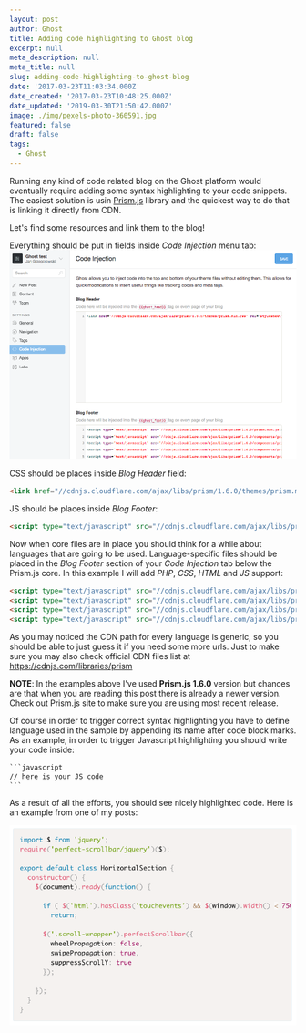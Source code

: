 ```yaml
---
layout: post
author: Ghost
title: Adding code highlighting to Ghost blog
excerpt: null
meta_description: null
meta_title: null
slug: adding-code-highlighting-to-ghost-blog
date: '2017-03-23T11:03:34.000Z'
date_created: '2017-03-23T10:48:25.000Z'
date_updated: '2019-03-30T21:50:42.000Z'
image: ./img/pexels-photo-360591.jpg
featured: false
draft: false
tags:
  - Ghost
---
```

Running any kind of code related blog on the Ghost platform would eventually require adding some syntax highlighting to your code snippets. The easiest solution is usin [Prism.js](http://prismjs.com/) library and the quickest way to do that is linking it directly from CDN.

Let's find some resources and link them to the blog!

Everything should be put in fields inside *Code Injection* menu tab:
![Ghost code highlighting with Prismjs from CDN](./img/ghost-prism-code-highlighting.png)

CSS should be places inside *Blog Header* field:
```html
<link href="//cdnjs.cloudflare.com/ajax/libs/prism/1.6.0/themes/prism.min.css" rel="stylesheet" />
```

JS should be places inside *Blog Footer*:
```html
<script type="text/javascript" src="//cdnjs.cloudflare.com/ajax/libs/prism/1.6.0/prism.min.js"></script>
```

Now when core files are in place you should think for a while about languages that are going to be used. Language-specific files should be placed in the *Blog Footer* section of your *Code Injection* tab below the Prism.js core.
In this example I will add *PHP*, *CSS*, *HTML* and *JS* support:
```html
<script type="text/javascript" src="//cdnjs.cloudflare.com/ajax/libs/prism/1.6.0/components/prism-php.min.js"></script>
<script type="text/javascript" src="//cdnjs.cloudflare.com/ajax/libs/prism/1.6.0/components/prism-css.min.js"></script>
<script type="text/javascript" src="//cdnjs.cloudflare.com/ajax/libs/prism/1.6.0/components/prism-html.min.js"></script>
<script type="text/javascript" src="//cdnjs.cloudflare.com/ajax/libs/prism/1.6.0/components/prism-js.min.js"></script>
```
As you may noticed the CDN path for every language is generic, so you should be able to just guess it if you need some more urls. Just to make sure you may also check official CDN files list at https://cdnjs.com/libraries/prism

**NOTE**: In the examples above I've used **Prism.js 1.6.0** version but chances are that when you are reading this post there is already a newer version. Check out Prism.js site to make sure you are using most recent release.

Of course in order to trigger correct syntax highlighting you have to define language used in the sample by appending its name after code block marks. As an example, in order to trigger Javascript highlighting you should write your code inside:

    ```javascript
    // here is your JS code
    ```

As a result of all the efforts, you should see nicely highlighted code. Here is an example from one of my posts:

![](./img/ghost-code-highlighting-example.png)
